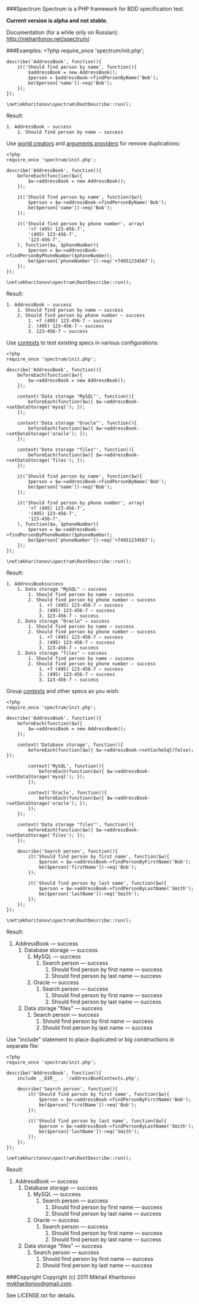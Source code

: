 ###Spectrum
Spectrum is a PHP framework for BDD specification test.

**Current version is alpha and not stable.**

Documentation (for a while only on Russian): http://mkharitonov.net/spectrum/

###Examples:
    <?php
    require_once 'spectrum/init.php';

    describe('AddressBook', function(){
        it('Should find person by name', function(){
            $addressBook = new AddressBook();
            $person = $addressBook->findPersonByName('Bob');
            be($person['name'])->eq('Bob');
        });
    });

    \net\mkharitonov\spectrum\RootDescribe::run();

Result:

    1. AddressBook — success
        1. Should find person by name — success

Use [world creators](http://mkharitonov.net/spectrum/#worlds) and [arguments providers](http://mkharitonov.net/spectrum/#arguments-providers) for remove duplications:

    <?php
    require_once 'spectrum/init.php';

    describe('AddressBook', function(){
        beforeEach(function($w){
            $w->addressBook = new AddressBook();
        });

        it('Should find person by name', function($w){
            $person = $w->addressBook->findPersonByName('Bob');
            be($person['name'])->eq('Bob');
        });

        it('Should find person by phone number', array(
            '+7 (495) 123-456-7',
            '(495) 123-456-7',
            '123-456-7',
        ), function($w, $phoneNumber){
            $person = $w->addressBook->findPersonByPhoneNumber($phoneNumber);
            be($person['phoneNumber'])->eq('+74951234567');
        });
    });

    \net\mkharitonov\spectrum\RootDescribe::run();

Result:

    1. AddressBook — success
        1. Should find person by name — success
        2. Should find person by phone number — success
            1. +7 (495) 123-456-7 — success
            2. (495) 123-456-7 — success
            3. 123-456-7 — success

Use [contexts](http://mkharitonov.net/spectrum/#contexts) to test existing specs in various configurations:

    <?php
    require_once 'spectrum/init.php';

    describe('AddressBook', function(){
        beforeEach(function($w){
            $w->addressBook = new AddressBook();
        });

        context('Data storage "MySQL"', function(){
            beforeEach(function($w){ $w->addressBook->setDataStorage('mysql'); });
        });

        context('Data storage "Oracle"', function(){
            beforeEach(function($w){ $w->addressBook->setDataStorage('oracle'); });
        });

        context('Data storage "files"', function(){
            beforeEach(function($w){ $w->addressBook->setDataStorage('files'); });
        });

        it('Should find person by name', function($w){
            $person = $w->addressBook->findPersonByName('Bob');
            be($person['name'])->eq('Bob');
        });

        it('Should find person by phone number', array(
        	'+7 (495) 123-456-7',
        	'(495) 123-456-7',
        	'123-456-7',
        ), function($w, $phoneNumber){
            $person = $w->addressBook->findPersonByPhoneNumber($phoneNumber);
            be($person['phoneNumber'])->eq('+74951234567');
        });
    });

    \net\mkharitonov\spectrum\RootDescribe::run();

Result:

    1. AddressBooksuccess
        1. Data storage "MySQL" — success
            1. Should find person by name — success
            2. Should find person by phone number — success
                1. +7 (495) 123-456-7 — success
                2. (495) 123-456-7 — success
                3. 123-456-7 — success
        2. Data storage "Oracle" — success
            1. Should find person by name — success
            2. Should find person by phone number — success
                1. +7 (495) 123-456-7 — success
                2. (495) 123-456-7 — success
                3. 123-456-7 — success
        3. Data storage "files" — success
            1. Should find person by name — success
            2. Should find person by phone number — success
                1. +7 (495) 123-456-7 — success
                2. (495) 123-456-7 — success
                3. 123-456-7 — success

Group [contexts](http://mkharitonov.net/spectrum/#contexts) and other specs as you wish:

    <?php
    require_once 'spectrum/init.php';

    describe('AddressBook', function(){
        beforeEach(function($w){
            $w->addressBook = new AddressBook();
        });

		context('Database storage', function(){
			beforeEach(function($w){ $w->addressBook->setCacheSql(false); });

			context('MySQL', function(){
				beforeEach(function($w){ $w->addressBook->setDataStorage('mysql'); });
			});

			context('Oracle', function(){
				beforeEach(function($w){ $w->addressBook->setDataStorage('oracle'); });
			});
		});

        context('Data storage "files"', function(){
            beforeEach(function($w){ $w->addressBook->setDataStorage('files'); });
        });

		describe('Search person', function(){
			it('Should find person by first name', function($w){
				$person = $w->addressBook->findPersonByFirstName('Bob');
				be($person['firstName'])->eq('Bob');
			});

			it('Should find person by last name', function($w){
				$person = $w->addressBook->findPersonByLastName('Smith');
				be($person['lastName'])->eq('Smith');
			});
        });
    });

    \net\mkharitonov\spectrum\RootDescribe::run();

Result:

1. AddressBook — success
	1. Database storage — success
		1. MySQL — success
			1. Search person — success
				1. Should find person by first name — success
				2. Should find person by last name — success
		2. Oracle — success
			1. Search person — success
				1. Should find person by first name — success
				2. Should find person by last name — success
	2. Data storage "files" — success
		1. Search person — success
			1. Should find person by first name — success
			2. Should find person by last name — success

Use "include" statement to place duplicated or big constructions in separate file:

    <?php
    require_once 'spectrum/init.php';

    describe('AddressBook', function(){
    	include __DIR__ . '/addressBookContexts.php';

		describe('Search person', function(){
			it('Should find person by first name', function($w){
				$person = $w->addressBook->findPersonByFirstName('Bob');
				be($person['firstName'])->eq('Bob');
			});

			it('Should find person by last name', function($w){
				$person = $w->addressBook->findPersonByLastName('Smith');
				be($person['lastName'])->eq('Smith');
			});
        });
    });

    \net\mkharitonov\spectrum\RootDescribe::run();

Result:

1. AddressBook — success
	1. Database storage — success
		1. MySQL — success
			1. Search person — success
				1. Should find person by first name — success
				2. Should find person by last name — success
		2. Oracle — success
			1. Search person — success
				1. Should find person by first name — success
				2. Should find person by last name — success
	2. Data storage "files" — success
		1. Search person — success
			1. Should find person by first name — success
			2. Should find person by last name — success

###Copyright
Copyright (c) 2011 Mikhail Kharitonov <mvkharitonov@gmail.com>.

See LICENSE.txt for details.